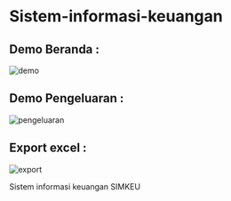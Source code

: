 # Sistem-informasi-keuangan

## Demo Beranda :

![demo](https://user-images.githubusercontent.com/45083824/69827196-e52b8000-1248-11ea-978d-7cd8b2b4a72a.png)

## Demo Pengeluaran :

![pengeluaran](https://user-images.githubusercontent.com/45083824/69827194-e52b8000-1248-11ea-94d6-a5a1408229e8.png)

## Export excel :

![export](https://user-images.githubusercontent.com/45083824/69827193-e492e980-1248-11ea-9f44-9d561db4bb60.png)

Sistem informasi keuangan
SIMKEU


